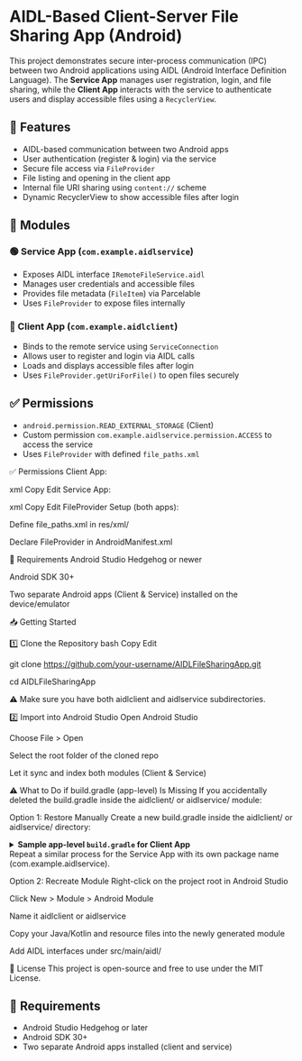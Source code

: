 # AIDL-Based Client-Server File Sharing App (Android)

This project demonstrates secure inter-process communication (IPC) between two Android applications using AIDL (Android Interface Definition Language). The **Service App** manages user registration, login, and file sharing, while the **Client App** interacts with the service to authenticate users and display accessible files using a `RecyclerView`.

## 🔧 Features

- AIDL-based communication between two Android apps
- User authentication (register & login) via the service
- Secure file access via `FileProvider`
- File listing and opening in the client app
- Internal file URI sharing using `content://` scheme
- Dynamic RecyclerView to show accessible files after login

## 📂 Modules

### 🟢 Service App (`com.example.aidlservice`)
- Exposes AIDL interface `IRemoteFileService.aidl`
- Manages user credentials and accessible files
- Provides file metadata (`FileItem`) via Parcelable
- Uses `FileProvider` to expose files internally

### 🔵 Client App (`com.example.aidlclient`)
- Binds to the remote service using `ServiceConnection`
- Allows user to register and login via AIDL calls
- Loads and displays accessible files after login
- Uses `FileProvider.getUriForFile()` to open files securely

## ✅ Permissions

- `android.permission.READ_EXTERNAL_STORAGE` (Client)
- Custom permission `com.example.aidlservice.permission.ACCESS` to access the service
- Uses `FileProvider` with defined `file_paths.xml`

✅ Permissions
Client App:

xml
Copy
Edit
<uses-permission android:name="android.permission.READ_EXTERNAL_STORAGE"/>
Service App:

xml
Copy
Edit
<permission android:name="com.example.aidlservice.permission.ACCESS"
    android:protectionLevel="signature"/>
<uses-permission android:name="com.example.aidlservice.permission.ACCESS"/>
FileProvider Setup (both apps):

Define file_paths.xml in res/xml/

Declare FileProvider in AndroidManifest.xml

📌 Requirements
Android Studio Hedgehog or newer

Android SDK 30+

Two separate Android apps (Client & Service) installed on the device/emulator

📥 Getting Started

1️⃣ Clone the Repository
bash
Copy
Edit

git clone https://github.com/your-username/AIDLFileSharingApp.git

cd AIDLFileSharingApp

⚠️ Make sure you have both aidlclient and aidlservice subdirectories.

2️⃣ Import into Android Studio
Open Android Studio

Choose File > Open

Select the root folder of the cloned repo

Let it sync and index both modules (Client & Service)

⚠️ What to Do if build.gradle (app-level) Is Missing
If you accidentally deleted the build.gradle inside the aidlclient/ or aidlservice/ module:

Option 1: Restore Manually
Create a new build.gradle inside the aidlclient/ or aidlservice/ directory:

<details> <summary><strong>Sample app-level <code>build.gradle</code> for Client App</strong></summary>
groovy
Copy
Edit
plugins {
    id 'com.android.application'
    id 'kotlin-android'
}

android {
    namespace 'com.example.aidlclient'
    compileSdk 33

    defaultConfig {
        applicationId "com.example.aidlclient"
        minSdk 21
        targetSdk 33
        versionCode 1
        versionName "1.0"
    }

    buildTypes {
        release {
            minifyEnabled false
            proguardFiles getDefaultProguardFile('proguard-android-optimize.txt'), 'proguard-rules.pro'
        }
    }
}

dependencies {
    implementation "org.jetbrains.kotlin:kotlin-stdlib:1.8.0"
    implementation 'androidx.core:core-ktx:1.12.0'
    implementation 'androidx.appcompat:appcompat:1.6.1'
    implementation 'androidx.recyclerview:recyclerview:1.3.1'
}
</details>
Repeat a similar process for the Service App with its own package name (com.example.aidlservice).

Option 2: Recreate Module
Right-click on the project root in Android Studio

Click New > Module > Android Module

Name it aidlclient or aidlservice

Copy your Java/Kotlin and resource files into the newly generated module

Add AIDL interfaces under src/main/aidl/

📄 License
This project is open-source and free to use under the MIT License.

## 📌 Requirements

- Android Studio Hedgehog or later
- Android SDK 30+
- Two separate Android apps installed (client and service)
